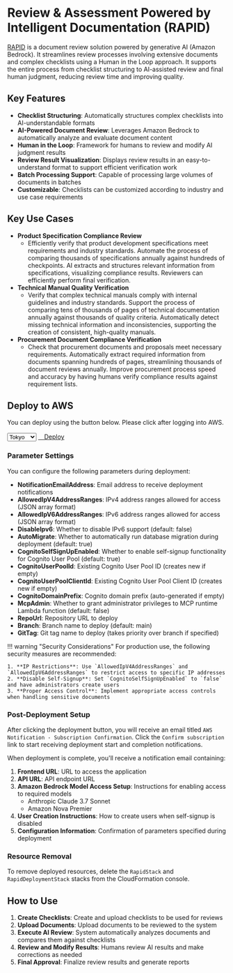 # Review & Assessment Powered by Intelligent Documentation (RAPID)

[RAPID](https://github.com/aws-samples/review-and-assessment-powered-by-intelligent-documentation) is a document review solution powered by generative AI (Amazon Bedrock). It streamlines review processes involving extensive documents and complex checklists using a Human in the Loop approach. It supports the entire process from checklist structuring to AI-assisted review and final human judgment, reducing review time and improving quality.

## Key Features

- **Checklist Structuring**: Automatically structures complex checklists into AI-understandable formats
- **AI-Powered Document Review**: Leverages Amazon Bedrock to automatically analyze and evaluate document content
- **Human in the Loop**: Framework for humans to review and modify AI judgment results
- **Review Result Visualization**: Displays review results in an easy-to-understand format to support efficient verification work
- **Batch Processing Support**: Capable of processing large volumes of documents in batches
- **Customizable**: Checklists can be customized according to industry and use case requirements

## Key Use Cases

* **Product Specification Compliance Review**
   * Efficiently verify that product development specifications meet requirements and industry standards. Automate the process of comparing thousands of specifications annually against hundreds of checkpoints. AI extracts and structures relevant information from specifications, visualizing compliance results. Reviewers can efficiently perform final verification.
* **Technical Manual Quality Verification**
   * Verify that complex technical manuals comply with internal guidelines and industry standards. Support the process of comparing tens of thousands of pages of technical documentation annually against thousands of quality criteria. Automatically detect missing technical information and inconsistencies, supporting the creation of consistent, high-quality manuals.
* **Procurement Document Compliance Verification**
   * Check that procurement documents and proposals meet necessary requirements. Automatically extract required information from documents spanning hundreds of pages, streamlining thousands of document reviews annually. Improve procurement process speed and accuracy by having humans verify compliance results against requirement lists.

## Deploy to AWS

You can deploy using the button below. Please click after logging into AWS.

<div class="solution-card__actions">
  <div class="solution-card__deployment">
    <select class="region-selector">
      <option value="ap-northeast-1">Tokyo</option>
      <option value="us-west-2">Oregon</option>
      <option value="us-east-1">Virginia</option>
    </select>
    <a href="https://ap-northeast-1.console.aws.amazon.com/cloudformation/home#/stacks/create/review?stackName=RapidDeploymentStack&templateURL=https://aws-ml-jp.s3.ap-northeast-1.amazonaws.com/asset-deployments/RapidDeploymentStack.yaml" class="deployment-button md-button" target="_blank">
      <i class="fa-solid fa-rocket"></i>　Deploy
    </a>
  </div>
</div>

### Parameter Settings

You can configure the following parameters during deployment:

* **NotificationEmailAddress**: Email address to receive deployment notifications
* **AllowedIpV4AddressRanges**: IPv4 address ranges allowed for access (JSON array format)
* **AllowedIpV6AddressRanges**: IPv6 address ranges allowed for access (JSON array format)
* **DisableIpv6**: Whether to disable IPv6 support (default: false)
* **AutoMigrate**: Whether to automatically run database migration during deployment (default: true)
* **CognitoSelfSignUpEnabled**: Whether to enable self-signup functionality for Cognito User Pool (default: true)
* **CognitoUserPoolId**: Existing Cognito User Pool ID (creates new if empty)
* **CognitoUserPoolClientId**: Existing Cognito User Pool Client ID (creates new if empty)
* **CognitoDomainPrefix**: Cognito domain prefix (auto-generated if empty)
* **McpAdmin**: Whether to grant administrator privileges to MCP runtime Lambda function (default: false)
* **RepoUrl**: Repository URL to deploy
* **Branch**: Branch name to deploy (default: main)
* **GitTag**: Git tag name to deploy (takes priority over branch if specified)

!!! warning "Security Considerations"
    For production use, the following security measures are recommended:

    1. **IP Restrictions**: Use `AllowedIpV4AddressRanges` and `AllowedIpV6AddressRanges` to restrict access to specific IP addresses
    2. **Disable Self-Signup**: Set `CognitoSelfSignUpEnabled` to `false` and have administrators create users
    3. **Proper Access Control**: Implement appropriate access controls when handling sensitive documents

### Post-Deployment Setup

After clicking the deployment button, you will receive an email titled `AWS Notification - Subscription Confirmation`. Click the `Confirm subscription` link to start receiving deployment start and completion notifications.

When deployment is complete, you'll receive a notification email containing:

1. **Frontend URL**: URL to access the application
2. **API URL**: API endpoint URL
3. **Amazon Bedrock Model Access Setup**: Instructions for enabling access to required models
   - Anthropic Claude 3.7 Sonnet
   - Amazon Nova Premier
4. **User Creation Instructions**: How to create users when self-signup is disabled
5. **Configuration Information**: Confirmation of parameters specified during deployment

### Resource Removal

To remove deployed resources, delete the `RapidStack` and `RapidDeploymentStack` stacks from the CloudFormation console.

## How to Use

1. **Create Checklists**: Create and upload checklists to be used for reviews
2. **Upload Documents**: Upload documents to be reviewed to the system
3. **Execute AI Review**: System automatically analyzes documents and compares them against checklists
4. **Review and Modify Results**: Humans review AI results and make corrections as needed
5. **Final Approval**: Finalize review results and generate reports
